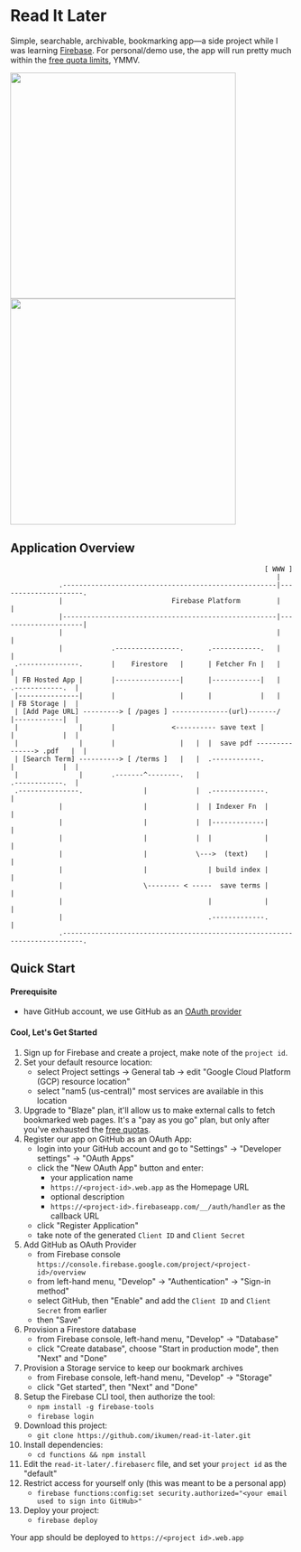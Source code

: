 # Read It Later
Simple, searchable, archivable, bookmarking app&mdash;a side project while I was learning [Firebase](//firebase.google.com). For personal/demo use, the app will run pretty much within the [free quota limits](https://firebase.google.com/docs/firestore/quotas#free-quota), YMMV.

<img src="https://i.imgur.com/V91k5D3.png" width="400"> <img src="https://i.imgur.com/RXYNQh9.png" width="400">

## Application Overview

```
                                                               [ WWW ]
                                                                  |
            .-----------------------------------------------------|---------------------. 
            |                           Firebase Platform         |                     |
            |-----------------------------------------------------|---------------------|
            |                                                     |                     |
            |            .----------------.      .------------.   |                     |
 .---------------.       |    Firestore   |      | Fetcher Fn |   |                     |
 | FB Hosted App |       |----------------|      |------------|   |     .------------.  |
 |---------------|       |                |      |            |   |     | FB Storage |  |
 | [Add Page URL] ---------> [ /pages ] --------------(url)-------/     |------------|  |
 |               |       |              <---------- save text |         |            |  |
 |               |       |                |   |  |  save pdf ---------------> .pdf   |  |
 | [Search Term] ----------> [ /terms ]   |   |  .------------.         |            |  |
 |               |       .-------^--------.   |                         .------------.  |
 .---------------.               |            |  .-------------.                        |
            |                    |            |  | Indexer Fn  |                        |
            |                    |            |  |-------------|                        |
            |                    |            |  |             |                        |
            |                    |            \--->  (text)    |                        |
            |                    |               | build index |                        |
            |                    \-------- < -----  save terms |                        |
            |                                    |             |                        |
            |                                    .-------------.                        |
            .---------------------------------------------------------------------------.
``` 

## Quick Start

#### Prerequisite

* have GitHub account, we use GitHub as an [OAuth provider](https://developer.github.com/apps/building-oauth-apps/authorizing-oauth-apps/)

#### Cool, Let's Get Started

1. Sign up for Firebase and create a project, make note of the `project id`.
1. Set your default resource location:
   * select Project settings -> General tab -> edit "Google Cloud Platform (GCP) resource location"
   * select "nam5 (us-central)" most services are available in this location
1. Upgrade to "Blaze" plan, it'll allow us to make external calls to fetch bookmarked web pages. It's a "pay as you go" plan, but only after you've exhausted the [free quotas](https://firebase.google.com/docs/firestore/quotas#free-quota).
1. Register our app on GitHub as an OAuth App:
   * login into your GitHub account and go to "Settings" -> "Developer settings" -> "OAuth Apps"
   * click the "New OAuth App" button and enter:
     - your application name
     - `https://<project-id>.web.app` as the Homepage URL
     - optional description
     - `https://<project-id>.firebaseapp.com/__/auth/handler` as the callback URL
   * click "Register Application"
   * take note of the generated `Client ID` and `Client Secret`
1. Add GitHub as OAuth Provider
   * from Firebase console `https://console.firebase.google.com/project/<project-id>/overview`
   * from left-hand menu, "Develop" -> "Authentication" -> "Sign-in method"
   * select GitHub, then "Enable" and add the `Client ID` and `Client Secret` from earlier
   * then "Save"
1. Provision a Firestore database
   * from Firebase console, left-hand menu, "Develop" -> "Database" 
   * click "Create database", choose "Start in production mode", then "Next" and "Done"
1. Provision a Storage service to keep our bookmark archives
   * from Firebase console, left-hand menu, "Develop" -> "Storage"
   * click "Get started", then "Next" and "Done"
1. Setup the Firebase CLI tool, then authorize the tool:
   * `npm install -g firebase-tools`
   * `firebase login`
1. Download this project: 
   * `git clone https://github.com/ikumen/read-it-later.git`
1. Install dependencies:
   * `cd functions && npm install`
1. Edit the `read-it-later/.firebaserc` file, and set your `project id` as the "default"
1. Restrict access for yourself only (this was meant to be a personal app)
   * `firebase functions:config:set security.authorized="<your email used to sign into GitHub>"`
1. Deploy your project:
   * `firebase deploy`

Your app should be deployed to `https://<project id>.web.app`


